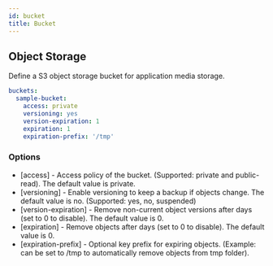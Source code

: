 ```yaml
---
id: bucket
title: Bucket
---
```


## Object Storage

Define a S3 object storage bucket for application media storage.

```yaml
buckets:
  sample-bucket:
    access: private
    versioning: yes
    version-expiration: 1
    expiration: 1
    expiration-prefix: '/tmp'
```

### Options

- [access] - Access policy of the bucket. (Supported: private and public-read). The default value is private.
- [versioning] - Enable versioning to keep a backup if objects change. The default value is no. (Supported: yes, no, suspended)
- [version-expiration] - Remove non-current object versions after days (set to 0 to disable). The default value is 0.
- [expiration] - Remove objects after days (set to 0 to disable). The default value is 0.
- [expiration-prefix] - Optional key prefix for expiring objects. (Example: can be set to /tmp to automatically remove objects from tmp folder). 